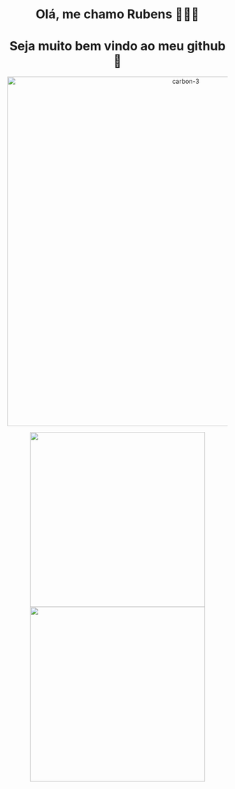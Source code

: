 <h1 align="center">Olá, me chamo Rubens 👨🏿‍💻 </h1>
<h1 align="center">Seja muito bem vindo ao meu github 💙 </h1>
  
<p align="center">
  <img width="800x" src="https://i.ibb.co/Y0ybjcT/carbon-3.png" alt="carbon-3" border="0">
</p>

<p align="center">
  <img width="400px" src="https://github-readme-stats.vercel.app/api/top-langs/?username=kaetaen&hide=html&layout=compact&theme=radical" />
  <img width="400px" src="https://github-readme-stats.vercel.app/api?username=kaetaen&theme=radical&show_icons=true" />
</p>
